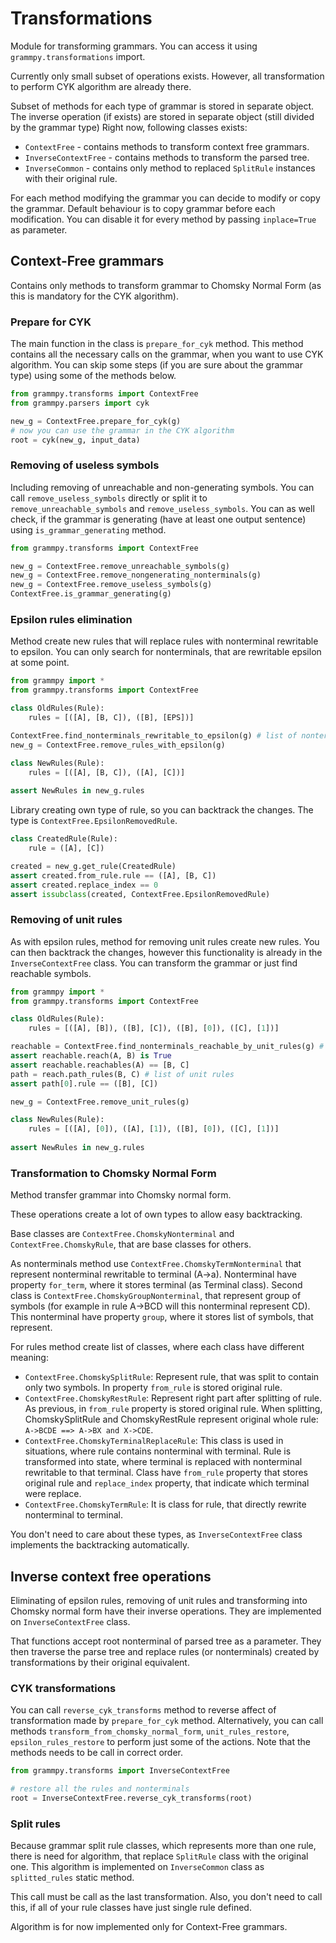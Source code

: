 # Transformations

Module for transforming grammars.
You can access it using `grammpy.transformations` import.

Currently only small subset of operations exists.
However, all transformation to perform CYK algorithm are already there.

Subset of methods for each type of grammar is stored in separate object.
The inverse operation (if exists) are stored in separate object (still divided by the grammar type)
Right now, following classes exists:
- `ContextFree` - contains methods to transform context free grammars.
- `InverseContextFree` - contains methods to transform the parsed tree.
- `InverseCommon` - contains only method to replaced `SplitRule` instances with their original rule.


For each method modifying the grammar you can decide to modify or copy the grammar. 
Default behaviour is to copy grammar before each modification.
You can disable it for every method by passing `inplace=True` as parameter.


## Context-Free grammars

Contains only methods to transform grammar to Chomsky Normal Form (as this is mandatory for the CYK algorithm).

### Prepare for CYK

The main function in the class is `prepare_for_cyk` method.
This method contains all the necessary calls on the grammar, when you want to use CYK algorithm.
You can skip some steps (if you are sure about the grammar type) using some of the methods below.

```python
from grammpy.transforms import ContextFree
from grammpy.parsers import cyk

new_g = ContextFree.prepare_for_cyk(g)
# now you can use the grammar in the CYK algorithm
root = cyk(new_g, input_data)
```



### Removing of useless symbols

Including removing of unreachable and non-generating symbols.
You can call `remove_useless_symbols` directly
or split it to `remove_unreachable_symbols` and `remove_useless_symbols`.
You can as well check, if the grammar is generating (have at least one output sentence)
using `is_grammar_generating` method.

```python
from grammpy.transforms import ContextFree

new_g = ContextFree.remove_unreachable_symbols(g)
new_g = ContextFree.remove_nongenerating_nonterminals(g)
new_g = ContextFree.remove_useless_symbols(g)
ContextFree.is_grammar_generating(g)
```

### Epsilon rules elimination

Method create new rules that will replace rules with nonterminal rewritable to epsilon.
You can only search for nonterminals, that are rewritable epsilon at some point.

```python
from grammpy import *
from grammpy.transforms import ContextFree

class OldRules(Rule):
    rules = [([A], [B, C]), ([B], [EPS])]

ContextFree.find_nonterminals_rewritable_to_epsilon(g) # list of nonterminals
new_g = ContextFree.remove_rules_with_epsilon(g)

class NewRules(Rule):
    rules = [([A], [B, C]), ([A], [C])]
    
assert NewRules in new_g.rules
```

Library creating own type of rule, so you can backtrack the changes.
The type is `ContextFree.EpsilonRemovedRule`.

```python
class CreatedRule(Rule):
    rule = ([A], [C])

created = new_g.get_rule(CreatedRule)
assert created.from_rule.rule == ([A], [B, C])
assert created.replace_index == 0
assert issubclass(created, ContextFree.EpsilonRemovedRule)
```

### Removing of unit rules

As with epsilon rules, method for removing unit rules create new rules.
You can then backtrack the changes, however this functionality is already in the `InverseContextFree` class.
You can transform the grammar or just find reachable symbols.

```python
from grammpy import *
from grammpy.transforms import ContextFree

class OldRules(Rule):
    rules = [([A], [B]), ([B], [C]), ([B], [0]), ([C], [1])]

reachable = ContextFree.find_nonterminals_reachable_by_unit_rules(g) # instance of ContextFree.UnitSymbolRechablingResults
assert reachable.reach(A, B) is True
assert reachable.reachables(A) == [B, C]
path = reach.path_rules(B, C) # list of unit rules
assert path[0].rule == ([B], [C])

new_g = ContextFree.remove_unit_rules(g)

class NewRules(Rule):
    rules = [([A], [0]), ([A], [1]), ([B], [0]), ([C], [1])]
    
assert NewRules in new_g.rules
```

### Transformation to Chomsky Normal Form

Method transfer grammar into Chomsky normal form.

These operations create a lot of own types to allow easy backtracking.

Base classes are `ContextFree.ChomskyNonterminal` and `ContextFree.ChomskyRule`, that are base classes for others.

As nonterminals method use `ContextFree.ChomskyTermNonterminal` that represent nonterminal rewritable to terminal (A->a). Nonterminal have property `for_term`, where it stores terminal (as Terminal class).
Second class is `ContextFree.ChomskyGroupNonterminal`, that represent group of symbols (for example in rule A->BCD will this nonterminal represent CD). This nonterminal have property `group`, where it stores list of symbols, that represent.

For rules method create list of classes, where each class have different meaning:
- `ContextFree.ChomskySplitRule`: Represent rule, that was split to contain only two symbols. In property `from_rule` is stored original rule.
- `ContextFree.ChomskyRestRule`: Represent right part after splitting of rule. As previous, in `from_rule` property is stored original rule. 
When splitting, ChomskySplitRule and ChomskyRestRule represent original whole rule: `A->BCDE ==> A->BX and X->CDE`.
- `ContextFree.ChomskyTerminalReplaceRule`: This class is used in situations, where rule contains nonterminal with terminal. Rule is transformed into state, where terminal is replaced with nonterminal rewritable to that terminal.
Class have `from_rule` property that stores original rule and `replace_index` property, that indicate which terminal were replace.
- `ContextFree.ChomskyTermRule`: It is class for rule, that directly rewrite nonterminal to terminal.

You don't need to care about these types, as `InverseContextFree` class implements the backtracking automatically.


## Inverse context free operations

Eliminating of epsilon rules, removing of unit rules and transforming into Chomsky normal form have their inverse operations.
They are implemented on `InverseContextFree` class.

That functions accept root nonterminal of parsed tree as a parameter. 
They then traverse the parse tree and replace rules (or nonterminals) created by transformations by their original equivalent.

### CYK transformations

You can call `reverse_cyk_transforms` method to reverse affect of transformation made by `prepare_for_cyk` method.
Alternatively, you can call methods `transform_from_chomsky_normal_form`, `unit_rules_restore`, `epsilon_rules_restore`
to perform just some of the actions. Note that the methods needs to be call in correct order.

```python
from grammpy.transforms import InverseContextFree

# restore all the rules and nonterminals
root = InverseContextFree.reverse_cyk_transforms(root)
``` 

### Split rules

Because grammar split rule classes, which represents more than one rule,
there is need for algorithm, that replace `SplitRule` class with the original one.
This algorithm is implemented on `InverseCommon` class as `splitted_rules` static method.

This call must be call as the last transformation. 
Also, you don't need to call this, if all of your rule classes have just single rule defined.

Algorithm is for now implemented only for Context-Free grammars.
